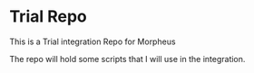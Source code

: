 # Trial Repo

This is a Trial integration Repo for Morpheus

The repo will hold some scripts that I will use in the integration.
